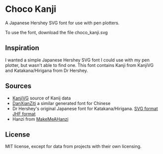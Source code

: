 # Choco Kanji

A Japanese Hershey SVG font for use with pen plotters.

To use the font, download the file choco_kanji.svg

## Inspiration

I wanted a simple Japanese Hershey SVG font I could use with my pen plotter, but wasn't able to find one. This font contains Kanji from KanjiVG and Katakana/Hirigana from Dr Hershey.

## Sources

- [KanjiVG](https://kanjivg.tagaini.net/index.html) source of Kanij data
- [DanXianZiti](https://github.com/NicholasARossi/generative_artforms/tree/main/generative_fonts/chinese) a similar generated font for Chinese
- Dr Hershey's original Japanese font for Katakana/Hirigana. [SVG format](https://www.thingiverse.com/thing:6168/comments) [JHF format](https://emergent.unpythonic.net/software/hershey)
- Hanzi from [MakeMeAHanzi](https://github.com/skishore/makemeahanzi)

## License

MIT license, except for data from projects with their own licensing.